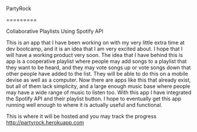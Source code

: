 PartyRock

=========

Collaborative Playlists Using Spotify API

This is an app that I have been working on with my very little extra time at dev bootcamp, and it is an idea that I am very excited about. I hope that I will have a working product very soon. The idea that I have behind this is app is a cooperative playlist where people may add songs to a playlist that they want to be heard, and they may vote songs up or vote songs down that other people have added to the list. They will be able to do this on a mobile devise as well as a computer. Now there are apps like this that already exist, but all of them lack simplicity, and a large enough music base where people may have a wide range of music to listen too. With this app I have integrated the Spotify API and their playlist button. I hope to eventually get this app running well enough to where it is actually useful and functional.

This is where it will be hosted and you may track the progress http://partyrock.herokuapp.com
